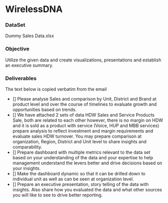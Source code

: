 # WirelessDNA


### DataSet

Dummy Sales Data.xlsx


### Objective

Utilize the given data and create visualizations, presentations and establish an executive summary.

### Deliverables 

The text below is copied verbatim from the email

- [] Please analyse Sales and comparison by Unit, District and Brand at product level and over the course of timelines to evaluate growth and opportunities based on trends.
- [] We have attached 2 sets of data HDW Sales and Service Products Sale, both are related to each other however, there is no margin on HDW and it is sold as a product with service (Voice, HUP and MBB services) prepare analysis to reflect investment and margin requirements and evaluate sales HDW turnover. You may prepare comparison at organization, Region, District and Unit level to share insights and comparability.
- [] Prepare dashboard with multiple metrics relevant to the data set based on your understanding of the data and your expertise to help management understand the levers better and drive decisions based on your insights.
- [] Make the dashboard dynamic so that it can be drilled down to individual unit as well as can be seen at organization level.
- [] Prepare an executive presentation, story telling of the data with insights. Also share how you evaluated the data and what other sources you will like to see to drive better reporting.